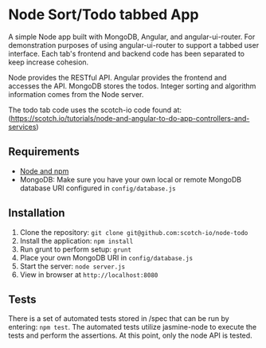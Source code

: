 # Node Sort/Todo tabbed App

A simple Node app built with MongoDB, Angular, and angular-ui-router. For demonstration purposes of using
angular-ui-router to support a tabbed user interface. Each tab's frontend and backend code has been
separated to keep increase cohesion.

Node provides the RESTful API. Angular provides the frontend and accesses the API. MongoDB stores the todos.
Integer sorting and algorithm information comes from the Node server.

The todo tab code uses the scotch-io code found at:
(https://scotch.io/tutorials/node-and-angular-to-do-app-controllers-and-services)

## Requirements

- [Node and npm](http://nodejs.org)
- MongoDB: Make sure you have your own local or remote MongoDB database URI configured in `config/database.js`

## Installation

1. Clone the repository: `git clone git@github.com:scotch-io/node-todo`
2. Install the application: `npm install`
3. Run grunt to perform setup: `grunt`
4. Place your own MongoDB URI in `config/database.js`
5. Start the server: `node server.js`
6. View in browser at `http://localhost:8080`

## Tests
There is a set of automated tests stored in /spec that can be run by entering: `npm test`.
The automated tests utilize jasmine-node to execute the tests and perform the
assertions. At this point, only the node API is tested.
